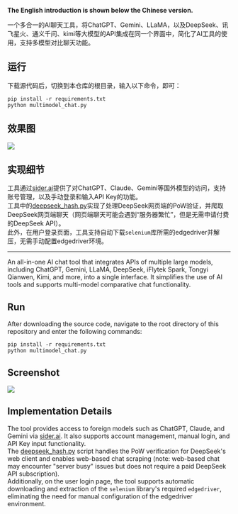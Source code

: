 **The English introduction is shown below the Chinese version.**

一个多合一的AI聊天工具，将ChatGPT、Gemini、LLaMA，以及DeepSeek、讯飞星火、通义千问、kimi等大模型的API集成在同一个界面中，简化了AI工具的使用，支持多模型对比聊天功能。

## 运行

下载源代码后，切换到本仓库的根目录，输入以下命令，即可：
```
pip install -r requirements.txt
python multimodel_chat.py
```

## 效果图

![](https://i-blog.csdnimg.cn/direct/007cfc6d11944673b9021050021f8d48.png)

## 实现细节

工具通过[sider.ai](sider.ai)提供了对ChatGPT、Claude、Gemini等国外模型的访问，支持账号管理，以及手动登录和输入API Key的功能。  
工具中的[deepseek_hash.py](deepseek_hash.py)实现了处理DeepSeek网页端的PoW验证，并爬取DeepSeek网页端聊天（网页端聊天可能会遇到“服务器繁忙”，但是无需申请付费的DeepSeek API）。  
此外，在用户登录页面，工具支持自动下载`selenium`库所需的edgedriver并解压，无需手动配置edgedriver环境。  

---

An all-in-one AI chat tool that integrates APIs of multiple large models, including ChatGPT, Gemini, LLaMA, DeepSeek, iFlytek Spark, Tongyi Qianwen, Kimi, and more, into a single interface. It simplifies the use of AI tools and supports multi-model comparative chat functionality.

## Run

After downloading the source code, navigate to the root directory of this repository and enter the following commands:

```
pip install -r requirements.txt
python multimodel_chat.py
```

## Screenshot

![](https://i-blog.csdnimg.cn/direct/007cfc6d11944673b9021050021f8d48.png)

## Implementation Details

The tool provides access to foreign models such as ChatGPT, Claude, and Gemini via [sider.ai](sider.ai). It also supports account management, manual login, and API Key input functionality.  
The [deepseek_hash.py](deepseek_hash.py) script handles the PoW verification for DeepSeek's web client and enables web-based chat scraping (note: web-based chat may encounter "server busy" issues but does not require a paid DeepSeek API subscription).  
Additionally, on the user login page, the tool supports automatic downloading and extraction of the `selenium` library's required `edgedriver`, eliminating the need for manual configuration of the edgedriver environment.
